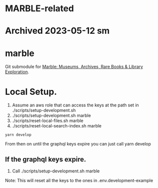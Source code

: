 # MARBLE-related
# Archived 2023-05-12 sm
# marble
Git submodule for [Marble: Museums, Archives, Rare Books & Library Exploration](https://marble.nd.edu).

# Local Setup.
1. Assume an aws role that can access the keys at the path set in ./scripts/setup-development.sh
2. ./scripts/setup-development.sh marble
3. ./scripts/reset-local-files.sh marble
4. ./scripts/reset-local-search-index.sh marble

`yarn develop`

From then on until the graphql keys expire you can just call
yarn develop

## If the graphql keys expire.
1. Call ./scripts/setup-development.sh marble

Note:
This will reset all the keys to the ones in .env.development-example
